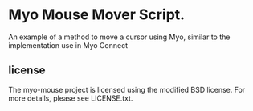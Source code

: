 # Myo Mouse Mover Script.

An example of a method to move a cursor using Myo, similar to the implementation use in Myo Connect

## license

The myo-mouse project is licensed using the modified BSD license. For more details, please see LICENSE.txt.
